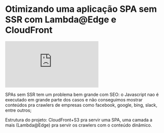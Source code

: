 # Otimizando uma aplicação SPA sem SSR com Lambda@Edge e CloudFront

![DynamicMeta-tags.png](https://docs.aws.amazon.com/AmazonCloudFront/latest/DeveloperGuide/lambda-cloudfront-trigger-events.html)

SPAs sem SSR tem um problema bem grande com SEO: o Javascript nao é executado em grande parte dos casos e não conseguimos mostrar conteúdos pra crawlers de empresas como facebook, google, bing, slack, entre outros;

Estrutura do projeto: CloudFront+S3 pra servir uma SPA, uma camada a mais (Lambda@Edge) pra servir os crawlers com o conteúdo dinâmico.
